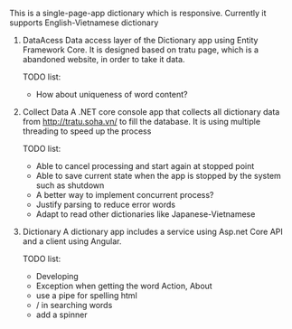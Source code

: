 This is a single-page-app dictionary which is responsive. Currently it supports English-Vietnamese dictionary

1. DataAcess
	Data access layer of the Dictionary app using Entity Framework Core.
	It is designed based on tratu page, which is a abandoned website, in order to take it data.

	TODO list:
	- How about uniqueness of word content?

2. Collect Data
	A .NET core console app that collects all dictionary data from http://tratu.soha.vn/ to fill the database.
	It is using multiple threading to speed up the process

	TODO list:
	- Able to cancel processing and start again at stopped point
	- Able to save current state when the app is stopped by the system such as shutdown
	- A better way to implement concurrent process?
	- Justify parsing to reduce error words
	- Adapt to read other dictionaries like Japanese-Vietnamese

3. Dictionary
	A dictionary app includes a service using Asp.net Core API and a client using Angular.

   TODO list:
   - Developing
   - Exception when getting the word Action, About
   - use a pipe for spelling html
   - / in searching words
   - add a spinner